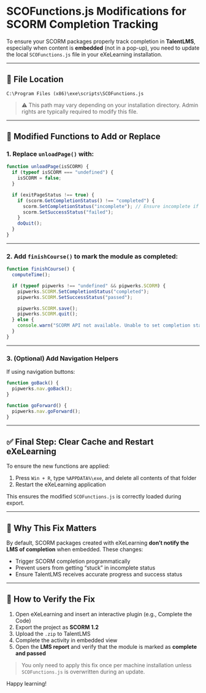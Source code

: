 # SCOFunctions.js Modifications for SCORM Completion Tracking

To ensure your SCORM packages properly track completion in **TalentLMS**, especially when content is **embedded** (not in a pop-up), you need to update the local `SCOFunctions.js` file in your eXeLearning installation.

---

## 📁 File Location

```plaintext
C:\Program Files (x86)\exe\scripts\SCOFunctions.js
```

> ⚠️ This path may vary depending on your installation directory. Admin rights are typically required to modify this file.

---

## 🔧 Modified Functions to Add or Replace

### 1. Replace `unloadPage()` with:

```javascript
function unloadPage(isSCORM) {
  if (typeof isSCORM === "undefined") {
    isSCORM = false;
  }

  if (exitPageStatus !== true) {
    if (scorm.GetCompletionStatus() !== "completed") {
      scorm.SetCompletionStatus("incomplete"); // Ensure incomplete if not finished
      scorm.SetSuccessStatus("failed");
    }
    doQuit();
  }
}
```

---

### 2. Add `finishCourse()` to mark the module as completed:

```javascript
function finishCourse() {
  computeTime();

  if (typeof pipwerks !== "undefined" && pipwerks.SCORM) {
    pipwerks.SCORM.SetCompletionStatus("completed");
    pipwerks.SCORM.SetSuccessStatus("passed");

    pipwerks.SCORM.save();
    pipwerks.SCORM.quit();
  } else {
    console.warn("SCORM API not available. Unable to set completion status.");
  }
}
```

---

### 3. (Optional) Add Navigation Helpers

If using navigation buttons:

```javascript
function goBack() {
  pipwerks.nav.goBack();
}

function goForward() {
  pipwerks.nav.goForward();
}
```

---

## ✅ Final Step: Clear Cache and Restart eXeLearning

To ensure the new functions are applied:

1. Press `Win + R`, type `%APPDATA%\exe`, and delete all contents of that folder
2. Restart the eXeLearning application

This ensures the modified `SCOFunctions.js` is correctly loaded during export.

---

## 📌 Why This Fix Matters

By default, SCORM packages created with eXeLearning **don’t notify the LMS of completion** when embedded. These changes:

- Trigger SCORM completion programmatically
- Prevent users from getting “stuck” in incomplete status
- Ensure TalentLMS receives accurate progress and success status

---

## 🧪 How to Verify the Fix

1. Open eXeLearning and insert an interactive plugin (e.g., Complete the Code)
2. Export the project as **SCORM 1.2**
3. Upload the `.zip` to TalentLMS
4. Complete the activity in embedded view
5. Open the **LMS report** and verify that the module is marked as **complete and passed**

> You only need to apply this fix once per machine installation unless `SCOFunctions.js` is overwritten during an update.

Happy learning!
